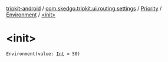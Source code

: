 [tripkit-android](../../../index.md) / [com.skedgo.tripkit.ui.routing.settings](../../index.md) / [Priority](../index.md) / [Environment](index.md) / [&lt;init&gt;](./-init-.md)

# &lt;init&gt;

`Environment(value: `[`Int`](https://kotlinlang.org/api/latest/jvm/stdlib/kotlin/-int/index.html)` = 50)`